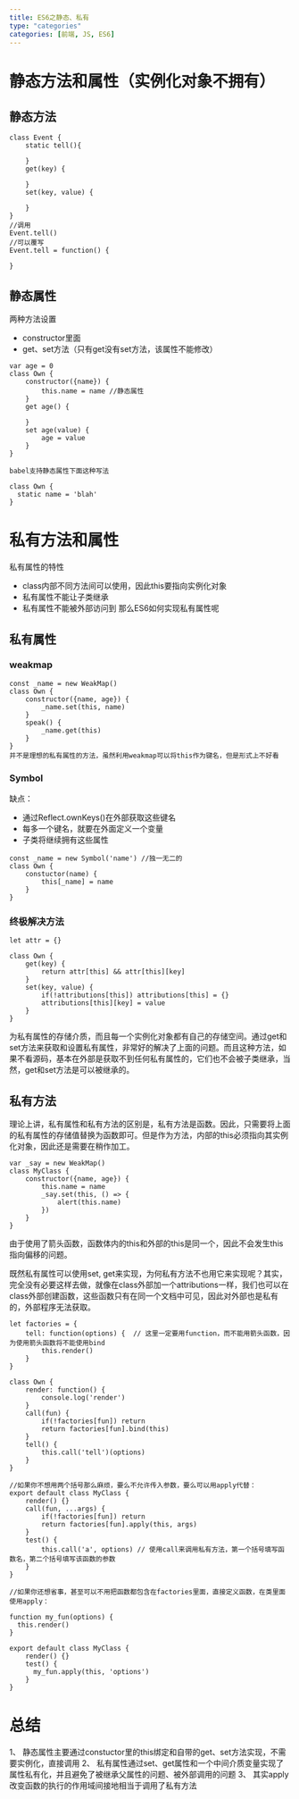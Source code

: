```yaml
---
title: ES6之静态、私有
type: "categories"
categories: [前端, JS, ES6]
---
```


# 静态方法和属性（实例化对象不拥有）

## 静态方法
```
class Event {
	static tell(){

	}
	get(key) {

	}
	set(key, value) {

	}
}
//调用
Event.tell()
//可以覆写
Event.tell = function() {
	
}
```
## 静态属性
两种方法设置
- constructor里面
- get、set方法（只有get没有set方法，该属性不能修改）

```
var age = 0
class Own {
	constructor({name}) {
		this.name = name //静态属性
	}
	get age() {

	}
	set age(value) {
		age = value
	}
}

babel支持静态属性下面这种写法

class Own {
  static name = 'blah'
}
```

# 私有方法和属性
私有属性的特性
- class内部不同方法间可以使用，因此this要指向实例化对象
- 私有属性不能让子类继承
- 私有属性不能被外部访问到
那么ES6如何实现私有属性呢

## 私有属性

### weakmap

```
const _name = new WeakMap()
class Own {
	constructor({name, age}) {
		_name.set(this, name)
	}
	speak() {
		_name.get(this)
	}
}
并不是理想的私有属性的方法，虽然利用weakmap可以将this作为键名，但是形式上不好看
```


### Symbol
缺点：
- 通过Reflect.ownKeys()在外部获取这些键名
- 每多一个键名，就要在外面定义一个变量
- 子类将继续拥有这些属性
```
const _name = new Symbol('name') //独一无二的
class Own {
	constuctor(name) {
		this[_name] = name
	}	
}

```
### 终极解决方法

```
let attr = {}

class Own {
	get(key) {
		return attr[this] && attr[this][key]
	}
	set(key, value) {
		if(!attributions[this]) attributions[this] = {}
		attributions[this][key] = value
	}
}
```
为私有属性的存储介质，而且每一个实例化对象都有自己的存储空间。通过get和set方法来获取和设置私有属性，非常好的解决了上面的问题。而且这种方法，如果不看源码，基本在外部是获取不到任何私有属性的，它们也不会被子类继承，当然，get和set方法是可以被继承的。

## 私有方法

理论上讲，私有属性和私有方法的区别是，私有方法是函数。因此，只需要将上面的私有属性的存储值替换为函数即可。但是作为方法，内部的this必须指向其实例化对象，因此还是需要在稍作加工。

```
var _say = new WeakMap()
class MyClass {
    constructor({name, age}) {
        this.name = name
        _say.set(this, () => {
            alert(this.name)
        })
    }
}
```
由于使用了箭头函数，函数体内的this和外部的this是同一个，因此不会发生this指向偏移的问题。

既然私有属性可以使用set, get来实现，为何私有方法不也用它来实现呢？其实，完全没有必要这样去做，就像在class外部加一个attributions一样，我们也可以在class外部创建函数，这些函数只有在同一个文档中可见，因此对外部也是私有的，外部程序无法获取。

```
let factories = {
	tell: function(options) {  // 这里一定要用function，而不能用箭头函数，因为使用箭头函数将不能使用bind
		this.render()
	}
}

class Own {
	render: function() {
		console.log('render')
	}
	call(fun) {
		if(!factories[fun]) return
		return factories[fun].bind(this)
	}
	tell() {
		this.call('tell')(options)
	}
}

//如果你不想用两个括号那么麻烦，要么不允许传入参数，要么可以用apply代替：
export default class MyClass {
    render() {}
    call(fun, ...args) {
        if(!factories[fun]) return
        return factories[fun].apply(this, args)
    }
    test() {
        this.call('a', options) // 使用call来调用私有方法，第一个括号填写函数名，第二个括号填写该函数的参数
    }
}

//如果你还想省事，甚至可以不用把函数都包含在factories里面，直接定义函数，在类里面使用apply：

function my_fun(options) {
  this.render()
}

export default class MyClass {
    render() {}
    test() {
      my_fun.apply(this, 'options')
    }
}
```
# 总结
1、 静态属性主要通过constuctor里的this绑定和自带的get、set方法实现，不需要实例化，直接调用
2、 私有属性通过set、get属性和一个中间介质变量实现了属性私有化，并且避免了被继承父属性的问题、被外部调用的问题
3、 其实apply改变函数的执行的作用域间接地相当于调用了私有方法